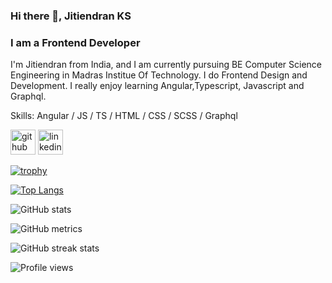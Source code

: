 ### Hi there 👋, Jitiendran KS

### I am a Frontend Developer

I'm Jitiendran from India, and I am currently pursuing BE Computer Science Engineering in Madras Institue Of Technology. I do Frontend Design and Development. I really enjoy learning Angular,Typescript, Javascript and Graphql.

Skills: Angular / JS / TS / HTML / CSS / SCSS / Graphql

[<img src='https://cdn.jsdelivr.net/npm/simple-icons@3.0.1/icons/github.svg' alt='github' height='40'>](https://github.com/jitiendran) [<img src='https://cdn.jsdelivr.net/npm/simple-icons@3.0.1/icons/linkedin.svg' alt='linkedin' height='40'>](https://www.linkedin.com/in/jitiendran-ks-7087811a5/)

[![trophy](https://github-profile-trophy.vercel.app/?username=jitiendran)](https://github.com/ryo-ma/github-profile-trophy)

[![Top Langs](https://github-readme-stats.vercel.app/api/top-langs/?username=jitiendran)](https://github.com/anuraghazra/github-readme-stats)

![GitHub stats](https://github-readme-stats.vercel.app/api?username=jitiendran&show_icons=true)

![GitHub metrics](https://metrics.lecoq.io/jitiendran)

![GitHub streak stats](https://github-readme-streak-stats.herokuapp.com/?user=jitiendran)

![Profile views](https://gpvc.arturio.dev/jitiendran)
